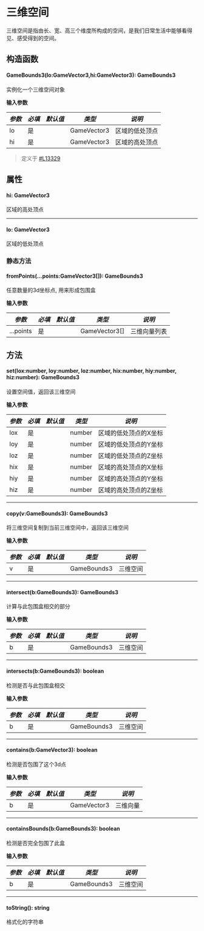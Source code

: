 
<script setup>
import '/style.css'
</script>
# 三维空间
三维空间是指由长、宽、高三个维度所构成的空间，是我们日常生活中能够看得见、感受得到的空间。

## 构造函数

#### <font id="API" />GameBounds3(<font id="Type">lo:GameVector3,hi:GameVector3</font>)<font id="Type">: GameBounds3</font>
实例化一个三维空间对象

**输入参数**

| **_参数_** | **_必填_** | **_默认值_** | **_类型_** | **_说明_** |
| --- | --- | --- | --- | --- |
| lo | 是 | | GameVector3 | 区域的低处顶点 |
| hi | 是 | | GameVector3 | 区域的高处顶点 |


> 定义于 [#L13329](https://github.com/box3lab/arena_dts/blob/main/GameAPI.d.ts#L13329)

## 属性

#### <font id="API" />hi<font id="Type">: GameVector3</font>
区域的高处顶点

---


#### <font id="API" />lo<font id="Type">: GameVector3</font>
区域的低处顶点


### 静态方法

#### <font id="API" />fromPoints(<font id="Type">...points:GameVector3[]</font>)<font id="Type">: GameBounds3</font>
任意数量的3d坐标点, 用来形成包围盒

**输入参数**

| **_参数_** | **_必填_** | **_默认值_** | **_类型_** | **_说明_** |
| --- | --- | --- | --- | --- |
| ...points | 是 | | GameVector3[] | 三维向量列表 |


## 方法

#### <font id="API" />set(<font id="Type">lox:number, loy:number, loz:number, hix:number, hiy:number, hiz:number</font>)<font id="Type">:  GameBounds3</font>
设置空间值，返回该三维空间

**输入参数**

| **_参数_** | **_必填_** | **_默认值_** | **_类型_** | **_说明_** |
| --- | --- | --- | --- | --- |
| lox | 是 | | number | 区域的低处顶点的X坐标 |
| loy | 是 | | number | 区域的低处顶点的Y坐标 |
| loz | 是 | | number | 区域的低处顶点的Z坐标 |
| hix | 是 | | number | 区域的高处顶点的X坐标 |
| hiy | 是 | | number | 区域的高处顶点的Y坐标 |
| hiz | 是 | | number | 区域的高处顶点的Z坐标 |


---

#### <font id="API" />copy(<font id="Type">v:GameBounds3</font>)<font id="Type">: GameBounds3</font>
将三维空间复制到当前三维空间中，返回该三维空间

**输入参数**

| **_参数_** | **_必填_** | **_默认值_** | **_类型_** | **_说明_** |
| --- | --- | --- | --- | --- |
| v | 是 | | GameBounds3 | 三维空间 |

---

#### <font id="API" />intersect(<font id="Type">b:GameBounds3</font>)<font id="Type">: GameBounds3</font>
计算与此包围盒相交的部分

**输入参数**

| **_参数_** | **_必填_** | **_默认值_** | **_类型_** | **_说明_** |
| --- | --- | --- | --- | --- |
| b | 是 | | GameBounds3 | 三维空间 |


---


#### <font id="API" />intersects(<font id="Type">b:GameBounds3</font>)<font id="Type">: boolean</font>
检测是否与此包围盒相交

**输入参数**

| **_参数_** | **_必填_** | **_默认值_** | **_类型_** | **_说明_** |
| --- | --- | --- | --- | --- |
| b | 是 | | GameBounds3 | 三维空间 |


---


#### <font id="API" />contains(<font id="Type">b:GameVector3</font>)<font id="Type">: boolean</font>
检测是否包围了这个3d点

**输入参数**

| **_参数_** | **_必填_** | **_默认值_** | **_类型_** | **_说明_** |
| --- | --- | --- | --- | --- |
| b | 是 | | GameVector3 | 三维向量 |


---


#### <font id="API" />containsBounds(<font id="Type">b:GameBounds3</font>)<font id="Type">: boolean</font>
检测是否完全包围了此盒

**输入参数**

| **_参数_** | **_必填_** | **_默认值_** | **_类型_** | **_说明_** |
| --- | --- | --- | --- | --- |
| b | 是 | | GameBounds3 | 三维空间 |


---


#### <font id="API" />toString()<font id="Type">: string</font>
格式化的字符串
